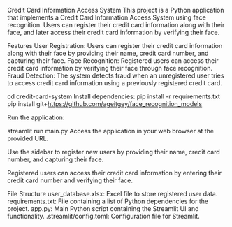 Credit Card Information Access System
This project is a Python application that implements a Credit Card Information Access System using face recognition. Users can register their credit card information along with their face, and later access their credit card information by verifying their face.

Features
User Registration: Users can register their credit card information along with their face by providing their name, credit card number, and capturing their face.
Face Recognition: Registered users can access their credit card information by verifying their face through face recognition.
Fraud Detection: The system detects fraud when an unregistered user tries to access credit card information using a previously registered credit card.


cd credit-card-system
Install dependencies:
pip install -r requirements.txt
pip install git+https://github.com/ageitgey/face_recognition_models

Run the application:

streamlit run main.py
Access the application in your web browser at the provided URL.

Use the sidebar to register new users by providing their name, credit card number, and capturing their face.

Registered users can access their credit card information by entering their credit card number and verifying their face.

File Structure
user_database.xlsx: Excel file to store registered user data.
requirements.txt: File containing a list of Python dependencies for the project.
app.py: Main Python script containing the Streamlit UI and functionality.
.streamlit/config.toml: Configuration file for Streamlit.